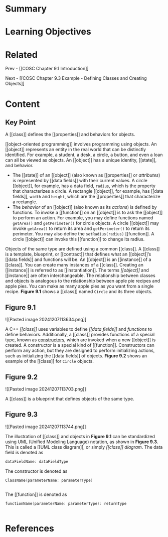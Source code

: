 # Summary

# Learning Objectives

# Related
Prev - [[COSC Chapter 9.1 Introduction]]

Next - [[COSC Chapter 9.3 Example - Defining Classes and Creating Objects]]
# Content
## Key Point
A [[class]] defines the [[properties]] and behaviors for objects.

[[object-oriented programming]] involves programming using objects. An [[object]] represents an entity in the real world that can be distinctly identified. For example, a student, a desk, a circle, a button, and even a loan can all be viewed as objects. An [[object]] has a unique identity, [[state]], and behavior.

- The [[state]] of an [[object]] (also known as [[properties]] or _attributes_) is ​represented by [[data fields]] with their current values. A circle [[object]], for example, has a data field, `radius`, which is the property that characterizes a circle. A rectangle [[object]], for example, has [[data fields]], `width` and `height`, which are the [[properties]] that characterize a rectangle.
- The _behavior_ of an [[object]] (also known as its _actions_) is defined by functions. To invoke a [[function]] on an [[object]] is to ask the [[object]] to perform an action. For example, you may define functions named `getArea()` and `getPerimeter()` for circle objects. A circle [[object]] may invoke `getArea()` to return its area and `getPerimeter()` to return its perimeter. You may also define the `setRadius(radius)` [[function]]. A circle [[object]] can invoke this [[function]] to change its radius.

Objects of the same type are defined using a common [[class]]. A [[class]] is a template, blueprint, or [[contract]] that defines what an [[object]]’s [[data fields]] and functions will be. An [[object]] is an [[instance]] of a [[class]]. You can create many instances of a [[class]]. Creating an [[instance]] is referred to as [[instantiation]]. The terms _[[object]]_ and [[instance]] are often interchangeable. The relationship between classes and objects is analogous to the relationship between apple pie recipes and apple pies. You can make as many apple pies as you want from a single recipe. **Figure 9.1** shows a [[class]] named `Circle` and its three objects.

## Figure 9.1
![[Pasted image 20241207113634.png]]

A C++ _[[class]]_ uses variables to define _[[data fields]]_ and _functions_ to define behaviors. Additionally, a [[class]] provides functions of a special type, known as [constructors](https://revel-ise.pearson.com/courses/66e7050d84448f59a62c6945/pages/urn:pearson:entity:89cd4ac4-09f5-48b0-91cc-25f6f7b2c6df?source=dashboard#), which are invoked when a new [[object]] is created. A constructor is a special kind of [[function]]. Constructors can perform any action, but they are designed to perform initializing actions, such as initializing the [[data fields]] of objects. **Figure 9.2** shows an example of the [[class]] for `Circle` objects.

## Figure 9.2
![[Pasted image 20241207113703.png]]

A [[class]] is a blueprint that defines objects of the same type.

## Figure 9.3
![[Pasted image 20241207113744.png]]

The illustration of [[class]] and objects in **Figure 9.1** can be standardized using UML (Unified Modeling Language) notation, as shown in **Figure 9.3**. This is called a [[UML class diagram]], or simply _[[class]] diagram_. The data field is denoted as
```cpp
dataFieldName: dataFieldType 
```

The constructor is denoted as
```cpp
ClassName(parameterName: parameterType) 
 
```

​​​The [[function]] is denoted as​
```cpp
functionName(parameterName: parameterType): returnType 
 
```

# References
